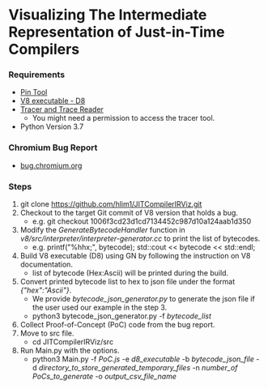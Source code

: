 # Visualizing The Intermediate Representation of Just-in-Time Compilers

### Requirements
* [Pin Tool](https://software.intel.com/content/www/us/en/develop/articles/pin-a-dynamic-binary-instrumentation-tool.html)
* [V8 executable - D8](https://v8.dev/docs)
* [Tracer and Trace Reader](https://github.com/skdebray/uacs-lynx.git)
  - You might need a permission to access the tracer tool.
* Python Version 3.7

### Chromium Bug Report
* [bug.chromium.org](https://bugs.chromium.org/p/v8/issues/list?q=component%3DCompiler%20type%3DBug)

### Steps
1. git clone https://github.com/hlim1/JITCompilerIRViz.git
2. Checkout to the target Git commit of V8 version that holds a bug.
    - e.g. git checkout 1006f3cd23d1cd7134452c987d10a124aab1d350
3. Modify the _GenerateBytecodeHandler_ function in _v8/src/interpreter/interpreter-generator.cc_ to print the list of bytecodes.
    - e.g. printf("%hhx;", bytecode); std::cout << bytecode << std::endl;
5. Build V8 executable (D8) using GN by following the instruction on V8 documentation.
    - list of bytecode (Hex:Ascii) will be printed during the build.
6. Convert printed bytecode list to hex to json file under the format _{"hex":"Ascii"}_.
    - We provide _bytecode_json_generator.py_ to generate the json file if the user used our example in the step 3.
    - python3 bytecode_json_generator.py -f _bytecode_list_
7. Collect Proof-of-Concept (PoC) code from the bug report.
8. Move to src file.
    - cd JITCompilerIRViz/src
10. Run Main.py with the options.
    - python3 Main.py 
              -f _PoC.js_
              -e _d8_executable_
              -b _bytecode_json_file_
              -d _directory_to_store_generated_temporary_files_
              -n _number_of PoCs_to_generate_
              -o _output_csv_file_name_
